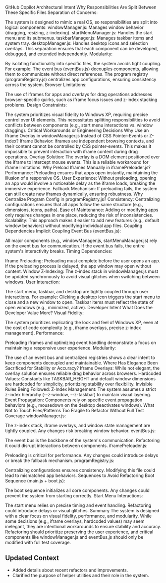 GitHub Copilot
Architectural Intent
Why Responsibilities Are Split Between These Specific Files
Separation of Concerns:

The system is designed to mimic a real OS, so responsibilities are split into logical components:
windowManager.js: Manages window behavior (dragging, resizing, z-indexing).
startMenuManager.js: Handles the start menu and its submenus.
taskbarManager.js: Manages taskbar items and system tray.
desktopManager.js: Handles desktop icons and selection overlays.
This separation ensures that each component can be developed, debugged, and extended independently.
Modularity:

By isolating functionality into specific files, the system avoids tight coupling. For example:
The event bus (eventBus.js) decouples components, allowing them to communicate without direct references.
The program registry (programRegistry.js) centralizes app configurations, ensuring consistency across the system.
Browser Limitations:

The use of iframes for apps and overlays for drag operations addresses browser-specific quirks, such as iframe focus issues and z-index stacking problems.
Design Constraints:

The system prioritizes visual fidelity to Windows XP, requiring precise control over UI elements. This necessitates splitting responsibilities to avoid conflicts between components (e.g., start menu interactions vs. window dragging).
Critical Workarounds or Engineering Decisions
Why Use an Iframe Overlay in windowManager.js Instead of CSS Pointer-Events or Z-Index?
Iframe Behavior: Iframes are independent browsing contexts, and their content cannot be controlled by CSS pointer-events. This makes it impossible to prevent interaction with iframe content during drag operations.
Overlay Solution: The overlay is a DOM element positioned over the iframe to intercept mouse events. This is a reliable workaround for iframe limitations.
Why Preload Iframes Manually in iframePreloader.js?
Performance: Preloading ensures that apps open instantly, maintaining the illusion of a responsive OS.
User Experience: Without preloading, opening an app would involve a noticeable delay as the iframe loads, breaking the immersive experience.
Fallback Mechanism: If preloading fails, the system can still create new iframes dynamically, ensuring robustness.
Why Centralize Program Config in programRegistry.js?
Consistency: Centralizing configurations ensures that all apps follow the same structure (e.g., dimensions, icons, paths).
Ease of Maintenance: Adding or modifying apps only requires changes in one place, reducing the risk of inconsistencies.
Scalability: This approach makes it easier to add new features (e.g., default window behaviors) without modifying individual app files.
Coupling Dependencies
Implicit Coupling
Event Bus (eventBus.js):

All major components (e.g., windowManager.js, startMenuManager.js) rely on the event bus for communication.
If the event bus fails, the entire system's interactivity breaks.
Timing Dependencies:

Iframe Preloading:
Preloading must complete before the user opens an app. If the preloading process is delayed, the app window may open without content.
Window Z-Indexing:
The z-index stack in windowManager.js must be updated synchronously to avoid visual glitches when switching between windows.
User Interaction:

The start menu, taskbar, and desktop are tightly coupled through user interactions. For example:
Clicking a desktop icon triggers the start menu to close and a new window to open.
Taskbar items must reflect the state of open windows (e.g., minimized, active).
Developer Intent
What Does the Developer Value More?
Visual Fidelity:

The system prioritizes replicating the look and feel of Windows XP, even at the cost of code complexity (e.g., iframe overlays, precise z-index management).
Performance:

Preloading iframes and optimizing event handling demonstrate a focus on maintaining a responsive user experience.
Modularity:

The use of an event bus and centralized registries shows a clear intent to keep components decoupled and maintainable.
Where Has Elegance Been Sacrificed for Stability or Accuracy?
Iframe Overlays: While not elegant, the overlay solution ensures reliable drag behavior across browsers.
Hardcoded Values: Constants like TASKBAR_HEIGHT and default window dimensions are hardcoded for simplicity, prioritizing stability over flexibility.
Invisible Rules Being Followed:
Z-Index Management: The system assumes a strict z-index hierarchy (--z-window, --z-taskbar) to maintain visual layering.
Event Propagation: Components rely on specific event propagation behaviors (e.g., mousedown on the desktop deactivates windows).
What Not to Touch
Files/Patterns Too Fragile to Refactor Without Full Test Coverage
windowManager.js:

The z-index stack, iframe overlays, and window state management are tightly coupled. Any changes risk breaking window behavior.
eventBus.js:

The event bus is the backbone of the system's communication. Refactoring it could disrupt interactions between components.
iframePreloader.js:

Preloading is critical for performance. Any changes could introduce delays or break the fallback mechanism.
programRegistry.js:

Centralizing configurations ensures consistency. Modifying this file could lead to mismatched app behaviors.
Sequences to Avoid Refactoring
Boot Sequence (main.js + boot.js):

The boot sequence initializes all core components. Any changes could prevent the system from starting correctly.
Start Menu Interactions:

The start menu relies on precise timing and event handling. Refactoring could introduce delays or visual glitches.
Summary
The system is designed with a clear focus on visual fidelity, performance, and modularity. While some decisions (e.g., iframe overlays, hardcoded values) may seem inelegant, they are intentional workarounds to ensure stability and accuracy. Refactoring should prioritize preserving the user experience, and critical components like windowManager.js and eventBus.js should only be modified with full test coverage.

## Updated Context
- Added details about recent refactors and improvements.
- Clarified the purpose of helper utilities and their role in the system.